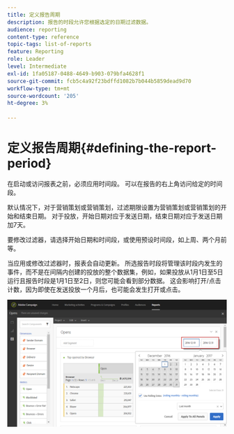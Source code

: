 ```yaml
---
title: 定义报告周期
description: 报告的时段允许您根据选定的日期过滤数据。
audience: reporting
content-type: reference
topic-tags: list-of-reports
feature: Reporting
role: Leader
level: Intermediate
exl-id: 1fa05187-0488-4649-b903-079bfa4628f1
source-git-commit: fcb5c4a92f23bdffd1082b7b044b5859dead9d70
workflow-type: tm+mt
source-wordcount: '205'
ht-degree: 3%

---
```


# 定义报告周期{#defining-the-report-period}

在启动或访问报表之前，必须应用时间段。 可以在报告的右上角访问给定的时间段。

默认情况下，对于营销策划或营销策划，过滤期限设置为营销策划或营销策划的开始和结束日期。 对于投放，开始日期对应于发送日期，结束日期对应于发送日期加7天。

要修改过滤器，请选择开始日期和时间段，或使用预设时间段，如上周、两个月前等。

当应用或修改过滤器时，报表会自动更新。 所选报告时段将管理该时段内发生的事件，而不是在间隔内创建的投放的整个数据集，例如，如果投放从1月1日至5日运行且报告时段是1月1日至2日，则您可能会看到部分数据。 这会影响打开/点击计数，因为即使在发送投放一个月后，也可能会发生打开或点击。

![](assets/campaign_reports_5.png)
